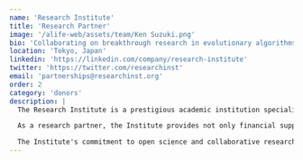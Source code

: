 ```yaml
---
name: 'Research Institute'
title: 'Research Partner'
image: '/alife-web/assets/team/Ken Suzuki.png'
bio: 'Collaborating on breakthrough research in evolutionary algorithms and digital organisms'
location: 'Tokyo, Japan'
linkedin: 'https://linkedin.com/company/research-institute'
twitter: 'https://twitter.com/researchinst'
email: 'partnerships@researchinst.org'
order: 2
category: 'donors'
description: |
  The Research Institute is a prestigious academic institution specializing in computational biology and artificial intelligence research. Their partnership with ALIFE represents a strategic collaboration to advance the field of artificial life through joint research initiatives and knowledge exchange.

  As a research partner, the Institute provides not only financial support but also access to their state-of-the-art facilities, computational resources, and world-class research team. This collaboration enables ALIFE to tackle complex research challenges that require interdisciplinary expertise and significant computational power.

  The Institute's commitment to open science and collaborative research aligns perfectly with ALIFE's mission. Through this partnership, both organizations contribute to advancing our understanding of evolutionary algorithms, digital organisms, and the fundamental principles underlying artificial life systems.
---
```

